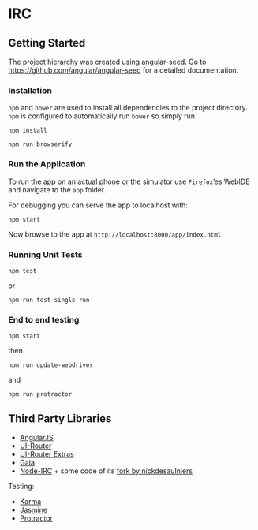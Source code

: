 # IRC

## Getting Started

The project hierarchy was created using angular-seed. Go to https://github.com/angular/angular-seed for a detailed documentation.

### Installation

`npm` and `bower` are used to install all dependencies to the project directory.
`npm` is configured to automatically run `bower` so simply run:

```
npm install
```

```
npm run browserify
```

### Run the Application

To run the app on an actual phone or the simulator use `Firefox`&#8217;es WebIDE and navigate to the `app` folder.

For debugging you can serve the app to localhost with:

```
npm start
```

Now browse to the app at `http://localhost:8000/app/index.html`.

### Running Unit Tests

```
npm test
```

or

```
npm run test-single-run
```

### End to end testing

```
npm start
```

then

```
npm run update-webdriver
```

and

```
npm run protractor
```

## Third Party Libraries

- [AngularJS](https://angularjs.org/)
- [UI-Router](https://angular-ui.github.io/ui-router)
- [UI-Router Extras](https://christopherthielen.github.io/ui-router-extras)
- [Gaia](https://developer.mozilla.org/en-US/docs/Mozilla/Firefox_OS/Platform/Gaia)
- [Node-IRC](https://github.com/martynsmith/node-irc) + some code of its [fork by nickdesaulniers](https://github.com/nickdesaulniers/node-irc)

Testing:
- [Karma](https://karma-runner.github.io)
- [Jasmine](https://jasmine.github.io/)
- [Protractor](https://angular.github.io/protractor/#/)
